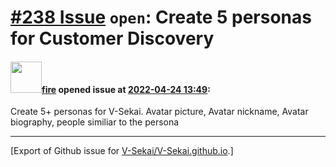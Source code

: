 # [\#238 Issue](https://github.com/V-Sekai/V-Sekai.github.io/issues/238) `open`: Create 5 personas for Customer Discovery

#### <img src="https://avatars.githubusercontent.com/u/32321?u=c2e06a3d2b49a467aa907e54aa259516440267cc&v=4" width="50">[fire](https://github.com/fire) opened issue at [2022-04-24 13:49](https://github.com/V-Sekai/V-Sekai.github.io/issues/238):

Create 5+ personas for V-Sekai. Avatar picture, Avatar nickname, Avatar biography, people similiar to the persona




-------------------------------------------------------------------------------



[Export of Github issue for [V-Sekai/V-Sekai.github.io](https://github.com/V-Sekai/V-Sekai.github.io).]
